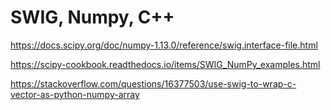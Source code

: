 # SWIG, Numpy, C++ 

https://docs.scipy.org/doc/numpy-1.13.0/reference/swig.interface-file.html

https://scipy-cookbook.readthedocs.io/items/SWIG_NumPy_examples.html

https://stackoverflow.com/questions/16377503/use-swig-to-wrap-c-vector-as-python-numpy-array

